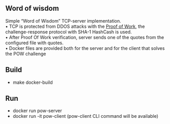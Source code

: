 ## Word of wisdom

Simple “Word of Wisdom” TCP-server implementation.  
• TCP is protected from DDOS attacks with the [Proof of Work](https://en.wikipedia.org/wiki/Proof_of_work), the challenge-response protocol with SHA-1 HashCash is used.  
• After Proof Of Work verification, server sends one of the quotes from the configured file with quotes.  
• Docker files are provided both for the server and for the client that solves the POW challenge

## Build
- make docker-build

## Run
- docker run pow-server
- docker run -it pow-client (pow-client CLI command will be available)